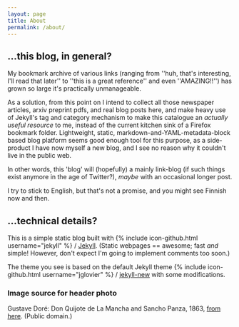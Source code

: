 ```yaml
---
layout: page
title: About
permalink: /about/
---
```


## ...this blog, in general?

My bookmark archive of various links (ranging from ''huh, that's interesting, I'll read that later'' to ''this is a great reference'' and even ''AMAZING!!'') has grown so large it's practically unmanageable.

As a solution, from this point on I intend to collect all those newspaper articles, arxiv preprint pdfs, and real blog posts here, and make heavy use of Jekyll's tag and category mechanism to make this catalogue an *actually useful resource* to me, instead of the current kitchen sink of a Firefox bookmark folder.
Lightweight, static, markdown-and-YAML-metadata-block based blog platform seems good enough tool for this purpose, as a side-product I have now myself a new blog, and I see no reason why it couldn't live in the public web.

In other words, this 'blog' will (hopefully) a mainly link-blog (if such things exist anymore in the age of Twitter?),
*maybe* with an occasional longer post.

I try to stick to English, but that's not a promise, and you might see Finnish now and then.

## ...technical details?

This is a simple static blog built with
{% include icon-github.html username="jekyll" %} /
[Jekyll](https://github.com/jekyll/jekyll).
(Static webpages == awesome; fast *and* simple!
However, don't expect I'm going to implement comments too soon.)

The theme you see is based on the default Jekyll theme
{% include icon-github.html username="jglovier" %} /
[jekyll-new](https://github.com/jglovier/jekyll-new) with some modifications.

### Image source for header photo

Gustave Doré: Don Quijote de La Mancha and Sancho Panza, 1863, [from here](https://commons.wikimedia.org/wiki/File:Don_Quijote_and_Sancho_Panza.jpg).
(Public domain.)



